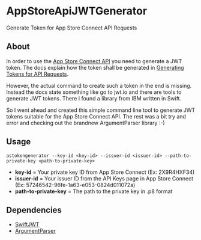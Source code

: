 # AppStoreApiJWTGenerator
Generate Token for App Store Connect API Requests

## About
In order to use the [App Store Connect API](https://developer.apple.com/documentation/appstoreconnectapi) you need to generate a JWT token.
The docs explain how the token shall be generated in [Generating Tokens for API Requests](https://developer.apple.com/documentation/appstoreconnectapi/generating_tokens_for_api_requests).

However, the actual command to create such a token in the end is missing. Instead the docs state something like go to jwt.io and there are tools to generate JWT tokens. There I found a library from IBM written in Swift.

So I went ahead and created this simple command line tool to generate JWT tokens suitable for the App Store Connect API.
The rest was a bit try and error and checking out the brandnew ArgumentParser library :-)

## Usage
```
astokengenerator --key-id <key-id> --issuer-id <issuer-id> --path-to-private-key <path-to-private-key>
```

 - **key-id** = Your private key ID from App Store Connect (Ex: 2X9R4HXF34)
 - **issuer-id** = Your issuer ID from the API Keys page in App Store Connect (Ex: 57246542-96fe-1a63-e053-0824d011072a)
 - **path-to-private-key** = The path to the private key in .p8 format

## Dependencies
- [SwiftJWT](https://github.com/IBM-Swift/Swift-JWT)
- [ArgumentParser](https://github.com/apple/swift-argument-parser)
